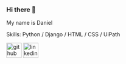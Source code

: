 ### Hi there 👋 
My name is Daniel


Skills: Python / Django / HTML / CSS / UiPath



[<img src='https://cdn.jsdelivr.net/npm/simple-icons@3.0.1/icons/github.svg' alt='github' height='40'>](https://github.com/Tyroooo)  [<img src='https://cdn.jsdelivr.net/npm/simple-icons@3.0.1/icons/linkedin.svg' alt='linkedin' height='40'>](https://www.linkedin.com/in/danielcz/)  
